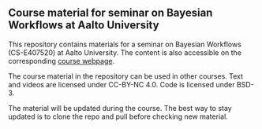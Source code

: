 ## Course material for seminar on Bayesian Workflows at Aalto University 

This repository contains materials for a seminar on Bayesian Workflows (CS-E407520) at Aalto University. The content is also accessible on the corresponding [course webpage](https://annariha.github.io/workflow-course-aalto/). 

The course material in the repository can be used in other courses. Text and videos are licensed under CC-BY-NC 4.0. Code is licensed under BSD-3.

The material will be updated during the course. The best way to stay updated is to clone the repo and pull before checking new material. 


